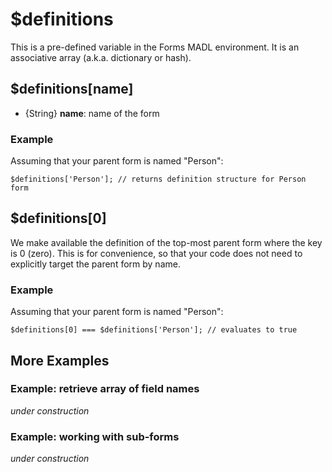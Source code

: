 # $definitions

This is a pre-defined variable in the Forms MADL environment. It is an associative array (a.k.a. dictionary or hash).

## $definitions[name]

- {String} **name**: name of the form

### Example

Assuming that your parent form is named "Person":

```
$definitions['Person']; // returns definition structure for Person form
```


## $definitions[0]

We make available the definition of the top-most parent form where the key is 0 (zero). This is for convenience, so that your code does not need to explicitly target the parent form by name.

### Example

Assuming that your parent form is named "Person":

```
$definitions[0] === $definitions['Person']; // evaluates to true
```

## More Examples

### Example: retrieve array of field names

_under construction_

### Example: working with sub-forms

_under construction_
